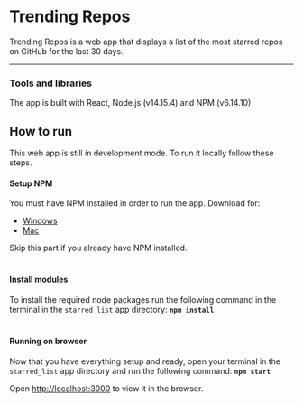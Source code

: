 # Trending Repos

Trending Repos is a web app that displays a list of the most starred repos on GitHub for the last 30 days.

---

### Tools and libraries

The app is built with React, Node.js (v14.15.4) and NPM (v6.14.10)

## How to run

This web app is still in development mode. To run it locally follow these steps.

#### Setup NPM

You must have NPM installed in order to run the app. Download for:
* [Windows](https://nodejs.org/dist/v14.15.4/node-v14.15.4-x64.msi)
* [Mac](https://nodejs.org/dist/v14.15.4/node-v14.15.4.pkg)

Skip this part if you already have NPM installed.

#

#### Install modules

To install the required node packages run the following command in the terminal in the `starred_list` app directory:
**`npm install`**

#

#### Running on browser

Now that you have everything setup and ready, open your terminal in the `starred_list` app directory and run the following command: **`npm start`**

Open [http://localhost:3000](http://localhost:3000) to view it in the browser.
